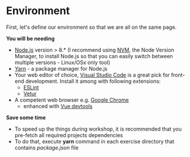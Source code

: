 # Environment

First, let's define our environment so that we are all on the same page.

**You will be needing**
* [Node.js](https://nodejs.org/en/) version > 8.\* (I recommend using [NVM](https://github.com/creationix/nvm), the Node Version Manager, to install Node.js so that you can easily switch between multiple versions - Linux/OSx only tool)
* [Yarn](https://yarnpkg.com/lang/en/) - a package manager for Node.js
* Your web editor of choice, [Visual Studio Code](https://code.visualstudio.com/) is a great pick for front-end development. Install it among with following extensions:
   * [ESLint](https://marketplace.visualstudio.com/items?itemName=dbaeumer.vscode-eslint) 
   * [Vetur](https://marketplace.visualstudio.com/items?itemName=octref.vetur)
* A competent web browser e.g. [Google Chrome](https://www.google.se/chrome/browser/desktop/)
   * enhanced with [Vue devtools](https://github.com/vuejs/vue-devtools)

**Save some time**
* To speed up the things during workshop, it is recommended that you pre-fetch all required projects dependencies
* To do that, execute **yarn** command in each exercise directory that contains _package.json_ file